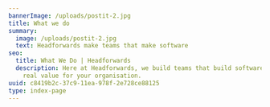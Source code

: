 ```yaml
---
bannerImage: /uploads/postit-2.jpg
title: What we do
summary:
  image: /uploads/postit-2.jpg
  text: Headforwards make teams that make software
seo:
  title: What We Do | Headforwards
  description: Here at Headforwards, we build teams that build software to create
    real value for your organisation.
uuid: c8419b2c-37c9-11ea-978f-2e728ce88125
type: index-page
---
```

